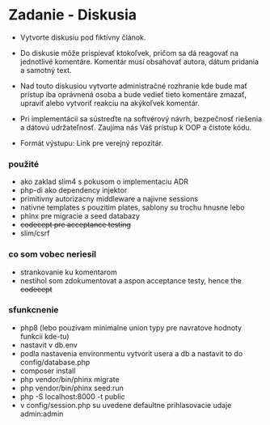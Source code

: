 # Zadanie - Diskusia

- Vytvorte diskusiu pod fiktívny článok. 
- Do diskusie môže prispievať
ktokoľvek, pričom sa dá reagovať na jednotlivé komentáre. Komentár musí
obsahovať autora, dátum pridania a samotný text.

- Nad touto diskusiou vytvorte administračné rozhranie kde bude mať prístup
iba oprávnená osoba a bude vedieť tieto komentáre zmazať, upraviť alebo
vytvoriť reakciu na akýkoľvek komentár.

- Pri implementácii sa sústreďte na softvérový návrh, bezpečnosť riešenia a
dátovú udržateľnosť.
Zaujíma nás Váš prístup k OOP a čistote kódu.

- Formát výstupu: Link pre verejný repozitár.


### použité
- ako zaklad slim4 s pokusom o implementaciu ADR
- php-di ako dependency injektor
- primitivny autorizacny middleware a najivne sessions
- nativne templates s pouzitim plates, sablony su trochu hnusne lebo <?= ?>
- phinx pre migracie a seed databazy
- ~~codecept pre acceptance testing~~
- slim/csrf

### co som vobec neriesil
- strankovanie ku komentarom
- nestihol som zdokumentovat a aspon acceptance testy, hence the ~~codecept~~

### sfunkcnenie
- php8 (lebo pouzivam minimalne union typy pre navratove hodnoty funkcii kde-tu)
- nastavit v db.env
- podla nastavenia environmentu vytvorit usera a db a nastavit to do config/database.php
- composer install
- php vendor/bin/phinx migrate
- php vendor/bin/phinx seed:run
- php -S localhost:8000 -t public
- v config/session.php su uvedene defaultne prihlasovacie udaje admin:admin
